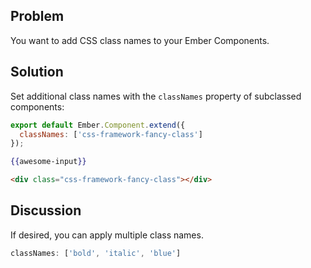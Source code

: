 ## Problem

You want to add CSS class names to your Ember Components.

## Solution

Set additional class names with the `classNames` property of subclassed components:

```app/components/awesome-input.js
export default Ember.Component.extend({
  classNames: ['css-framework-fancy-class']  
});
```

```handlebars
{{awesome-input}}
```

```html
<div class="css-framework-fancy-class"></div>
```

## Discussion

If desired, you can apply multiple class names.

```js
classNames: ['bold', 'italic', 'blue']
```

<!---### Example

<a class="jsbin-embed" href="http://jsbin.com/gihupoqeja/2/embed?live">JS Bin</a>

See [Customizing a Component's Element](components/customizing-a-components-element/) for further examples. -->
